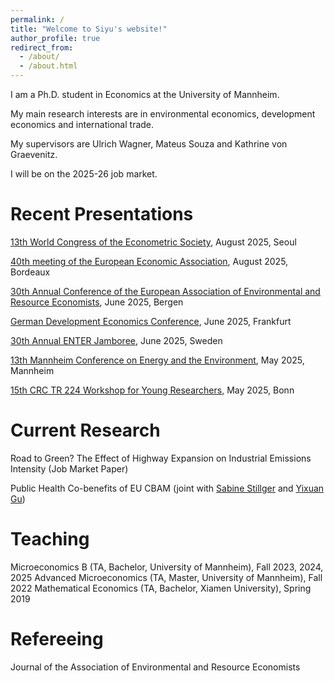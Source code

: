 ```yaml
---
permalink: /
title: "Welcome to Siyu's website!"
author_profile: true
redirect_from: 
  - /about/
  - /about.html
---
```


I am a Ph.D. student in Economics at the University of Mannheim.

My main research interests are in environmental economics, development economics and international trade.

My supervisors are Ulrich Wagner, Mateus Souza and Kathrine von Graevenitz.

I will be on the 2025-26 job market.


Recent Presentations
======
[13th World Congress of the Econometric Society](https://www.eswc2025.org/), August 2025, Seoul 

[40th meeting of the European Economic Association](https://www.eeassoc.org/events/eea-bordeaux-2025), August 2025, Bordeaux

[30th Annual Conference of the European Association of Environmental and Resource Economists](https://eaere-conferences.org/), June 2025, Bergen 

[German Development Economics Conference](https://events.gwdg.de/event/970/), June 2025, Frankfurt

[30th Annual ENTER Jamboree](https://www.enter-network.org/activities/), June 2025, Sweden

[13th Mannheim Conference on Energy and the Environment](https://www.zew.de/en/events-and-professional-training/detail/13th-mannheim-conference-on-energy-and-the-environment/4481?cHash=ceed3ffce1cd51d815c741c30cb78cc5), May 2025, Mannheim 

[15th CRC TR 224 Workshop for Young Researchers](https://www.crctr224.de/events/young-reserachers-workshop-programs/yrw-bonn-2025-schedule.pdf), May 2025, Bonn


Current Research
======
Road to Green? The Effect of Highway Expansion on Industrial Emissions Intensity (Job Market Paper)

Public Health Co-benefits of EU CBAM (joint with [Sabine Stillger](https://sites.google.com/view/sabinestillger/home) and [Yixuan Gu](https://sites.google.com/view/yixuangu))

Teaching
======
Microeconomics B (TA, Bachelor, University of Mannheim), Fall 2023, 2024, 2025
Advanced Microeconomics (TA, Master, University of Mannheim), Fall 2022
Mathematical Economics (TA, Bachelor, Xiamen University), Spring 2019


Refereeing
======
Journal of the Association of Environmental and Resource Economists



